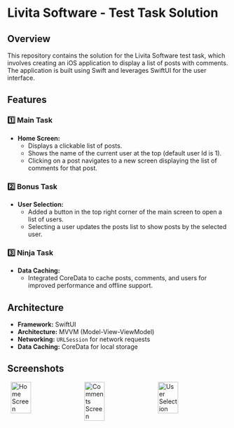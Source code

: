 # Livita Software - Test Task Solution

## Overview

This repository contains the solution for the Livita Software test task, which involves creating an iOS application to display a list of posts with comments. The application is built using Swift and leverages SwiftUI for the user interface.

## Features

### 1️⃣ Main Task

- **Home Screen:**
  - Displays a clickable list of posts.
  - Shows the name of the current user at the top (default user Id is 1).
  - Clicking on a post navigates to a new screen displaying the list of comments for that post.

### 2️⃣ Bonus Task

- **User Selection:**
  - Added a button in the top right corner of the main screen to open a list of users.
  - Selecting a user updates the posts list to show posts by the selected user.

### 3️⃣ Ninja Task

- **Data Caching:**
  - Integrated CoreData to cache posts, comments, and users for improved performance and offline support.

## Architecture

- **Framework:** SwiftUI
- **Architecture:** MVVM (Model-View-ViewModel)
- **Networking:** `URLSession` for network requests
- **Data Caching:** CoreData for local storage

## Screenshots

<div style="display: flex; justify-content: space-around;">
  <img src="https://github.com/user-attachments/assets/7a51d25d-3967-4232-b9be-004b96bad25a" alt="Home Screen" style="width: 30%;"/>
  <img src="https://github.com/user-attachments/assets/87f24afb-573e-4bf8-bb9c-bc6abaac2595" alt="Comments Screen" style="width: 30%;"/>
  <img src="https://github.com/user-attachments/assets/2213bbe6-0d5a-4a65-b926-6ead6190440c" alt="User Selection" style="width: 30%;"/>
</div>
